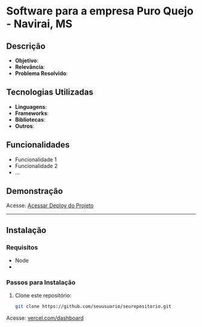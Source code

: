 # Software para a empresa Puro Quejo - Navirai, MS 
<!-- Insira o nome do projeto aqui -->

## Descrição  
- **Objetivo**: <!-- Descreva o objetivo principal do sistema -->  
- **Relevância**: <!-- Explique por que este projeto é importante ou útil -->  
- **Problema Resolvido**: <!-- Explique qual problema específico o projeto resolve -->  

## Tecnologias Utilizadas  
- **Linguagens**: <!-- Liste as linguagens utilizadas -->  
- **Frameworks**: <!-- Liste os frameworks utilizados -->  
- **Bibliotecas**: <!-- Liste as bibliotecas utilizadas -->  
- **Outros**: <!-- Qualquer outra tecnologia relevante -->  

## Funcionalidades  
- Funcionalidade 1  
- Funcionalidade 2  
- ...  

## Demonstração  
Acesse: <a href="https://software-puroqueijo.vercel.app/">Acessar Deploy do Projeto</a> 
<!-- Inclua links para imagens, GIFs ou vídeos demonstrando o projeto -->  

---

## Instalação  

### Requisitos  
- Node
- <!-- Liste os requisitos para rodar o projeto, como versões de linguagens, banco de dados, etc. -->

### Passos para Instalação  
1. Clone este repositório:  
   ```bash  
   git clone https://github.com/seuusuario/seurepositorio.git  

Acesse: <a href="vercel.com/dashboard">vercel.com/dashboard</a>
